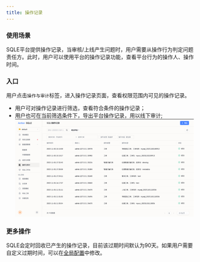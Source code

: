 ```yaml
---
title: 操作记录
---
```


### 使用场景
SQLE平台提供操作记录，当审核/上线产生问题时，用户需要从操作行为判定问题责任方。此时，用户可以使用平台的操作记录功能，查看平台行为的操作人、操作时间。


### 入口
用户点击`操作与审计`标签，进入操作记录页面，查看权限范围内可见的操作记录。
* 用户可对操作记录进行筛选，查看符合条件的操作记录；
* 用户也可在当前筛选条件下，导出平台操作记录，用以线下审计;
![operation](../img/operation.png)

### 更多操作
SQLE会定时回收已产生的操作记录，目前该过期时间默认为90天。如果用户需要自定义过期时间，可以在[全局配置](../user-manual/sys-configuration/configuration.md)中修改。